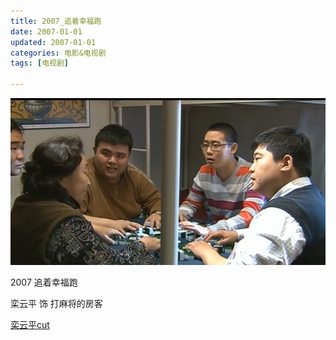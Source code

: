 ```yaml
---
title: 2007_追着幸福跑
date: 2007-01-01
updated: 2007-01-01
categories: 电影&电视剧
tags: [电视剧]

---
```


![](https://raw.githubusercontent.com/rhenginium/image/main/Screenshot_20210325_021731.jpg)

2007 追着幸福跑

栾云平 饰 打麻将的房客

[栾云平cut](https://www.bilibili.com/video/BV1Ft411K71m?p=1)